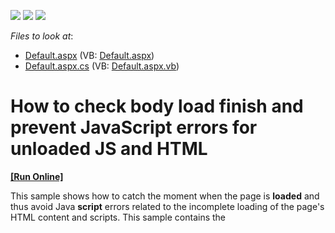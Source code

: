 <!-- default badges list -->
![](https://img.shields.io/endpoint?url=https://codecentral.devexpress.com/api/v1/VersionRange/128563806/13.1.4%2B)
[![](https://img.shields.io/badge/Open_in_DevExpress_Support_Center-FF7200?style=flat-square&logo=DevExpress&logoColor=white)](https://supportcenter.devexpress.com/ticket/details/E133)
[![](https://img.shields.io/badge/📖_How_to_use_DevExpress_Examples-e9f6fc?style=flat-square)](https://docs.devexpress.com/GeneralInformation/403183)
<!-- default badges end -->
<!-- default file list -->
*Files to look at*:

* [Default.aspx](./CS/WebSite/Default.aspx) (VB: [Default.aspx](./VB/WebSite/Default.aspx))
* [Default.aspx.cs](./CS/WebSite/Default.aspx.cs) (VB: [Default.aspx.vb](./VB/WebSite/Default.aspx.vb))
<!-- default file list end -->
# How to check body load finish and prevent JavaScript errors for unloaded JS and HTML
<!-- run online -->
**[[Run Online]](https://codecentral.devexpress.com/e133/)**
<!-- run online end -->


<p>This sample shows how to catch the moment when the page is <strong>loaded</strong> and thus avoid Java <strong>script</strong> errors related to the incomplete loading of the page's HTML content and scripts.  This sample contains the <i><script src='?dummy=1'... ></i> tag which is positioned before the <strong>ASPxCallback</strong> declaration. This tag mimics server delay for 5 secods. If you click the <strong>link</strong> during this moment, the callback will not be sent, bu the "Please wait" message will be shown. Once the <strong>scripts</strong> are <strong>loaded</strong>, the callback will be sent to the server and properly handled.</p>

<br/>


